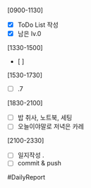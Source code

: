 [0900-1130]
- [x] ToDo List 작성
- [x] 남은 lv.0

[1330-1500]
- [ ] 

[1530-1730]
- [ ] .7

[1830-2100]
- [ ] 밥 취사, 노트북, 세팅
- [ ] 오늘이야말로 저녁은 카레 

[2100-2330]
- [ ] 일지작성
	.
- [ ] commit & push

#DailyReport 